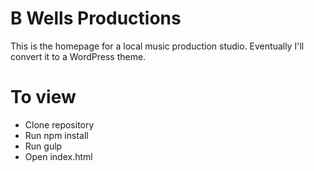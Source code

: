 # B Wells Productions
This is the homepage for a local music production studio. Eventually I'll convert it to a WordPress theme.

# To view
- Clone repository
- Run npm install
- Run gulp
- Open index.html